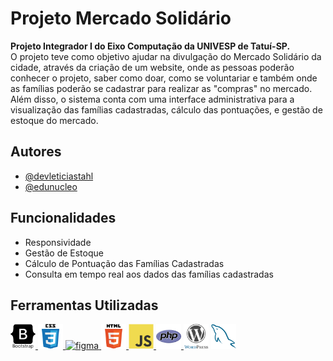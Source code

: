 
# Projeto Mercado Solidário

<b>Projeto Integrador I do Eixo Computação da UNIVESP de Tatuí-SP.</b><br>
O projeto teve como objetivo ajudar na divulgação do Mercado Solidário da cidade, através da criação de um website, onde as pessoas poderão conhecer o projeto, saber como doar, como se voluntariar e também onde as famílias poderão se cadastrar para realizar as "compras" no mercado.
Além disso, o sistema conta com uma interface administrativa para a visualização das famílias cadastradas, cálculo das pontuações, e gestão de estoque do mercado.

## Autores

- [@devleticiastahl](https://www.github.com/devleticiastahl)
- [@edunucleo](https://www.github.com/edunucleo)


## Funcionalidades

- Responsividade
- Gestão de Estoque
- Cálculo de Pontuação das Famílias Cadastradas
- Consulta em tempo real aos dados das famílias cadastradas

## Ferramentas Utilizadas

<p align="left"> <a href="https://getbootstrap.com" target="_blank" rel="noreferrer"> <img src="https://raw.githubusercontent.com/devicons/devicon/master/icons/bootstrap/bootstrap-plain-wordmark.svg" alt="bootstrap" width="40" height="40"/> </a> <a href="https://www.w3schools.com/css/" target="_blank" rel="noreferrer"> <img src="https://raw.githubusercontent.com/devicons/devicon/master/icons/css3/css3-original-wordmark.svg" alt="css3" width="40" height="40"/> </a> <a href="https://www.figma.com/" target="_blank" rel="noreferrer"> <img src="https://www.vectorlogo.zone/logos/figma/figma-icon.svg" alt="figma" width="40" height="40"/> </a> <a href="https://www.w3.org/html/" target="_blank" rel="noreferrer"> <img src="https://raw.githubusercontent.com/devicons/devicon/master/icons/html5/html5-original-wordmark.svg" alt="html5" width="40" height="40"/> </a> <a href="https://developer.mozilla.org/en-US/docs/Web/JavaScript" target="_blank" rel="noreferrer"> <img src="https://raw.githubusercontent.com/devicons/devicon/master/icons/javascript/javascript-original.svg" alt="javascript" width="40" height="40"/> </a> <a href="https://www.php.net" target="_blank" rel="noreferrer"> <img src="https://raw.githubusercontent.com/devicons/devicon/master/icons/php/php-original.svg" alt="php" width="40" height="40"/> </a>  <img src="https://raw.githubusercontent.com/devicons/devicon/master/icons/wordpress/wordpress-original.svg" alt="wordpress" width="40" height="40"/>  <img src="https://raw.githubusercontent.com/devicons/devicon/master/icons/mysql/mysql-original.svg" alt="mysql" width="40" height="40"/> </p>


